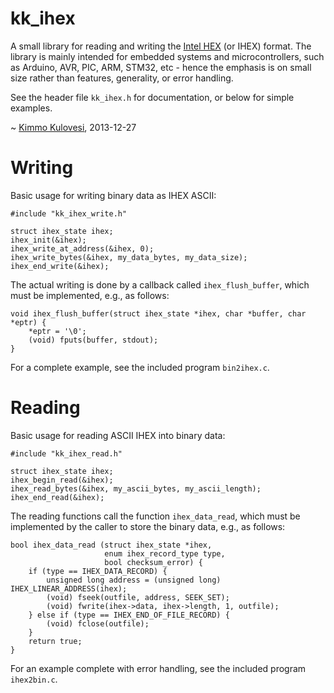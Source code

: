 kk_ihex
=======

A small library for reading and writing the
[Intel HEX](http://en.wikipedia.org/wiki/Intel_HEX) (or IHEX) format. The
library is mainly intended for embedded systems and microcontrollers, such
as Arduino, AVR, PIC, ARM, STM32, etc - hence the emphasis is on small size
rather than features, generality, or error handling.

See the header file `kk_ihex.h` for documentation, or below for simple examples.

~ [Kimmo Kulovesi](http://arkku.com/), 2013-12-27

Writing
=======

Basic usage for writing binary data as IHEX ASCII:

    #include "kk_ihex_write.h"
     
    struct ihex_state ihex;
    ihex_init(&ihex);
    ihex_write_at_address(&ihex, 0);
    ihex_write_bytes(&ihex, my_data_bytes, my_data_size);
    ihex_end_write(&ihex);

The actual writing is done by a callback called `ihex_flush_buffer`,
which must be implemented, e.g., as follows:

    void ihex_flush_buffer(struct ihex_state *ihex, char *buffer, char *eptr) {
        *eptr = '\0';
        (void) fputs(buffer, stdout);
    }

For a complete example, see the included program `bin2ihex.c`.

Reading
=======

Basic usage for reading ASCII IHEX into binary data:

    #include "kk_ihex_read.h"
     
    struct ihex_state ihex;
    ihex_begin_read(&ihex);
    ihex_read_bytes(&ihex, my_ascii_bytes, my_ascii_length);
    ihex_end_read(&ihex);

The reading functions call the function `ihex_data_read`, which must be
implemented by the caller to store the binary data, e.g., as follows:

    bool ihex_data_read (struct ihex_state *ihex,
                         enum ihex_record_type type,
                         bool checksum_error) {
        if (type == IHEX_DATA_RECORD) {
            unsigned long address = (unsigned long) IHEX_LINEAR_ADDRESS(ihex);
            (void) fseek(outfile, address, SEEK_SET);
            (void) fwrite(ihex->data, ihex->length, 1, outfile);
        } else if (type == IHEX_END_OF_FILE_RECORD) {
            (void) fclose(outfile);
        }
        return true;
    }

For an example complete with error handling, see the included program
`ihex2bin.c`.
